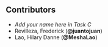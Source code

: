 ## Contributors

- _Add your name here in Task C_
- Revilleza, Frederick (**@juantojuan**)
- Lao, Hilary Danne (**@MeshaLao**)